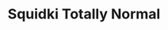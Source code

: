 ---
slug: squidki-totally-normal
title: Squidki Totally Normal
description: "Squidki Totally Normal is an exciting online game. Play for free directly in your browser!"
icon: /images/new_mods/Sprunki Totally Normal.png
url: https://wowtbc.net/sprunkin/totally-normal/index.html
previewImage: /images/new_mods/Sprunki Totally Normal.png
type: new mods

# SEO配置
seo:
  title: "Squidki Totally Normal - Play Free Online Game | Fun Browser Games"
  description: "Squidki Totally Normal - Play this fun online game for free in your browser. No download required!"
  ogImage: "/images/new_mods/Sprunki Totally Normal.png"
  keywords: "squidki-totally-normal, online game, browser game, free game, new mods game, play online"

videoUrls:
  - https://www.youtube.com/embed/example1
  - https://www.youtube.com/embed/example2

whyPlay:
  title: "Why Play Squidki Totally Normal?"
  items:
    - "Immersive Gameplay: Squidki Totally Normal offers an engaging and immersive gaming experience that will keep you entertained for hours"
    - "Challenging Levels: Test your skills with increasingly difficult challenges and obstacles"
    - "Beautiful Graphics: Enjoy stunning visuals and smooth animations that bring the game world to life"
    - "Regular Updates: New content and features are added regularly to keep the game fresh and exciting"
    - "Free to Play: Experience all the fun without spending a penny"
    - "Community Features: Connect with other players, share strategies, and compete for high scores"
    - "Cross-Platform: Play on any device with a web browser, no downloads required"

features:
  title: "Key Features of Squidki Totally Normal"
  image: "/images/new_mods/Sprunki Totally Normal.png"
  items:
    - "Intuitive Controls: Easy to learn controls make Squidki Totally Normal accessible for players of all skill levels"
    - "Multiple Game Modes: Enjoy various gameplay options that provide different challenges and experiences"
    - "Character Customization: Personalize your gaming experience with unique characters and items"
    - "Achievement System: Complete special tasks to earn rewards and recognition"
    - "Leaderboards: Compete with players worldwide and see who can achieve the highest scores"

characteristics:
  title: "Game Characteristics"
  image: "/images/new_mods/Sprunki Totally Normal.png"
  items:
    - "Genre: New mods game with elements of strategy and skill"
    - "Difficulty: Suitable for both casual gamers and those seeking a challenge"
    - "Play Time: Quick sessions or extended gameplay, depending on your preference"
    - "Art Style: Vibrant and engaging visuals that enhance the gaming experience"
    - "Sound Design: Immersive audio that complements the gameplay perfectly"

info: "Squidki Totally Normal is an exciting online game that offers players a unique and engaging gaming experience. With its intuitive controls, stunning visuals, and challenging gameplay, Squidki Totally Normal provides hours of entertainment for players of all ages and skill levels. Whether you're looking for a quick gaming session during a break or an extended play session, Squidki Totally Normal delivers an immersive experience that will keep you coming back for more. The game features multiple levels of increasing difficulty, ensuring that players are constantly challenged as they progress. With regular updates adding new content and features, Squidki Totally Normal remains fresh and exciting, providing endless entertainment options for its growing community of players."

howToPlayIntro: "Welcome to Squidki Totally Normal! This guide will walk you through the basics and help you master the game. Whether you're a beginner or looking to improve your skills, these tips and instructions will enhance your gaming experience."

howToPlaySteps:
  - title: "Getting Started"
    description: "Begin your Squidki Totally Normal adventure by familiarizing yourself with the controls. Use your keyboard or mouse to navigate through the game interface. The tutorial will guide you through the basic mechanics and help you understand the objectives."
  - title: "Understanding the Objectives"
    description: "In Squidki Totally Normal, your main goal is to progress through levels by completing specific objectives. Each level presents unique challenges that require different strategies and approaches."
  - title: "Mastering the Controls"
    description: "Practice using the controls to improve your precision and reaction time. Squidki Totally Normal requires quick reflexes and strategic thinking to overcome obstacles and defeat opponents."
  - title: "Utilizing Power-ups"
    description: "Collect power-ups throughout the game to enhance your abilities and overcome difficult challenges. Each power-up offers unique advantages that can be crucial for success."
  - title: "Developing Strategies"
    description: "As you progress in Squidki Totally Normal, develop effective strategies for different scenarios. Analyze patterns, anticipate challenges, and adapt your approach to maximize your performance."

faq:
  title: "Frequently Asked Questions about Squidki Totally Normal"
  items:
    - question: "Is Squidki Totally Normal free to play?"
      answer: "Yes, Squidki Totally Normal is completely free to play directly in your web browser. No downloads or purchases are required to enjoy the full game experience."
    - question: "Can I play Squidki Totally Normal on mobile devices?"
      answer: "Yes, Squidki Totally Normal is optimized for both desktop and mobile play. You can enjoy the game on any device with a web browser and internet connection."
    - question: "Are there any in-game purchases?"
      answer: "While Squidki Totally Normal is free to play, there may be optional in-game purchases available for cosmetic items or additional features that don't affect core gameplay."
    - question: "How often is Squidki Totally Normal updated?"
      answer: "The developers regularly update Squidki Totally Normal with new content, features, and improvements based on player feedback and game performance."
    - question: "Can I play Squidki Totally Normal offline?"
      answer: "Currently, Squidki Totally Normal requires an internet connection to play as it's a browser-based online game."
    - question: "Is Squidki Totally Normal suitable for children?"
      answer: "Yes, Squidki Totally Normal is designed to be family-friendly and suitable for players of all ages."
    - question: "How do I report bugs or issues?"
      answer: "If you encounter any problems while playing Squidki Totally Normal, you can report them through the game's support page or contact the developers directly through their website."
    - question: "Still Have Questions?"
      answer: "If you have additional questions about Squidki Totally Normal that aren't covered in this FAQ, please visit our support center or contact our customer service team for assistance."
---